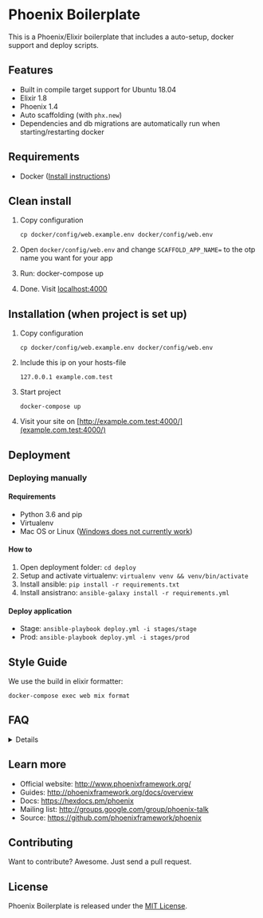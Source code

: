# Phoenix Boilerplate

This is a Phoenix/Elixir boilerplate that includes a auto-setup, docker support and deploy scripts.


## Features

- Built in compile target support for Ubuntu 18.04
- Elixir 1.8
- Phoenix 1.4
- Auto scaffolding (with `phx.new`)
- Dependencies and db migrations are automatically run when starting/restarting docker


## Requirements

- Docker ([Install instructions](#how-do-i-install-docker-on-macoswindows))


## Clean install

1. Copy configuration

    ```
    cp docker/config/web.example.env docker/config/web.env
    ```

2. Open `docker/config/web.env` and change `SCAFFOLD_APP_NAME=` to the otp name you want for your app
3. Run: docker-compose up
4. Done. Visit [localhost:4000](http://localhost:4000)


## Installation (when project is set up)

1. Copy configuration

    ```
    cp docker/config/web.example.env docker/config/web.env
    ```

2. Include this ip on your hosts-file

    ```
    127.0.0.1 example.com.test
    ```

3. Start project

    ```
    docker-compose up
    ```

3. Visit your site on [http://example.com.test:4000/](example.com.test:4000/)


## Deployment

### Deploying manually

#### Requirements

- Python 3.6 and pip
- Virtualenv
- Mac OS or Linux ([Windows does not currently work](http://docs.ansible.com/ansible/latest/intro_windows.html#windows-how-does-it-work))

#### How to

1. Open deployment folder: `cd deploy`
2. Setup and activate virtualenv: `virtualenv venv && venv/bin/activate`
3. Install ansible: `pip install -r requirements.txt`
4. Install ansistrano: `ansible-galaxy install -r requirements.yml`

#### Deploy application

- Stage: `ansible-playbook deploy.yml -i stages/stage`
- Prod: `ansible-playbook deploy.yml -i stages/prod`


## Style Guide

We use the build in elixir formatter:

```
docker-compose exec web mix format
```

## FAQ

<details>

### How do I remove the scaffolded app?

```
./scripts/cleanup_scaffold.sh
```

### How do I run the test suite locally?

```
docker-compose run --rm web test
```

</details>


## Learn more

* Official website: http://www.phoenixframework.org/
* Guides: http://phoenixframework.org/docs/overview
* Docs: https://hexdocs.pm/phoenix
* Mailing list: http://groups.google.com/group/phoenix-talk
* Source: https://github.com/phoenixframework/phoenix


## Contributing

Want to contribute? Awesome. Just send a pull request.


## License

Phoenix Boilerplate is released under the [MIT License](http://www.opensource.org/licenses/MIT).
